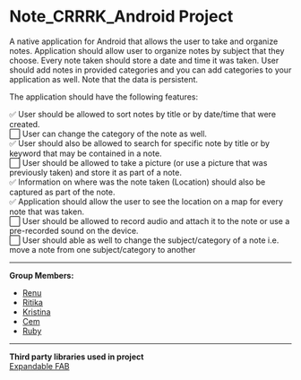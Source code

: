 # Note_CRRRK_Android Project

A native application for Android that allows the user to take and organize notes. Application should allow user to organize notes by subject that they choose. Every note taken should store a date and time it was taken. User should add notes in provided categories and you can add categories to your application as well. Note that the data is persistent.  

The application should have the following features:  

:white_check_mark: User should be allowed to sort notes by title or by date/time that were created.  
:white_large_square: User can change the category of the note as well.  
:white_check_mark: User should also be allowed to search for specific note by title or by keyword that may be contained in a note.  
:white_large_square: User should be allowed to take a picture (or use a picture that was previously taken) and store it as part of a note.  
:white_check_mark: Information on where was the note taken (Location) should also be captured as part of the note.  
:white_check_mark: Application should allow the user to see the location on a map for every note that was taken.  
:white_large_square: User should be allowed to record audio and attach it to the note or use a pre-recorded sound on the device.  
:white_large_square: User should able as well to change the subject/category of a note i.e. move a note from one subject/category to another

---
**Group Members:**  
- [Renu](https://github.com/Renu11111)
- [Ritika](https://github.com/RainaRiti)
- [Kristina](https://github.com/kristina807287)
- [Cem](https://github.com/cemsafa)
- [Ruby](https://github.com/ruby2014)

---
**Third party libraries used in project**  
[Expandable FAB](https://github.com/nambicompany/expandable-fab)
